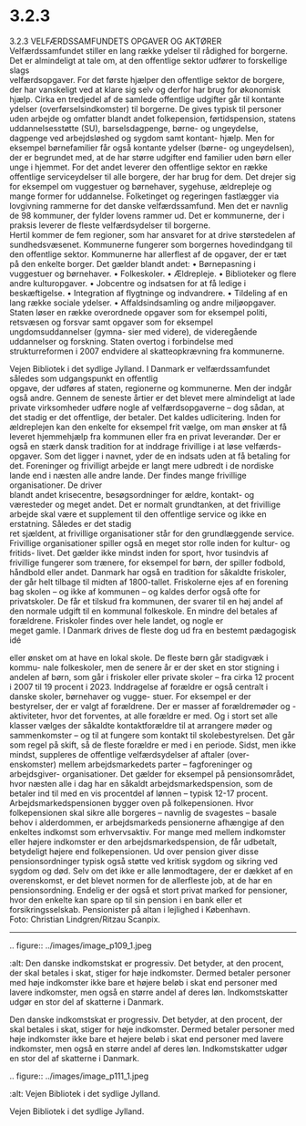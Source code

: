 # 3.2.3

3.2.3 
VELFÆRDSSAMFUNDETS OPGAVER OG AKTØRER
Velfærdssamfundet stiller en lang række ydelser til rådighed for borgerne. Det 
er	almindeligt	at	tale	om,	at	den	offentlige	sektor	udfører	to	forskellige	slags	
velfærdsopgaver.
For	det	første	hjælper	den	offentlige	sektor	de	borgere,	der	har	vanskeligt	ved	
at klare sig selv og derfor har brug for økonomisk hjælp. Cirka en tredjedel af 
de	samlede	offentlige	udgifter	går	til	kontante	ydelser	(overførselsindkomster)	
til borgerne. De gives typisk til personer uden arbejde og omfatter blandt andet 
folkepension, førtidspension, statens uddannelsesstøtte (SU), barselsdagpenge, 
børne- og ungeydelse, dagpenge ved arbejdsløshed og sygdom samt kontant-
hjælp. Men for eksempel børnefamilier får også kontante ydelser (børne- og 
ungeydelsen), der er begrundet med, at de har større udgifter end familier uden 
børn eller unge i hjemmet. 
For	det	andet	leverer	den	offentlige	sektor	en	række	offentlige	serviceydelser	til	
alle borgere, der har brug for dem. Det drejer sig for eksempel om vuggestuer og 
børnehaver, sygehuse, ældrepleje og mange former for uddannelse. 
Folketinget og regeringen fastlægger via lovgivning rammerne for det danske 
velfærdssamfund. Men det er navnlig de 98 kommuner, der fylder lovens 
rammer ud.
Det	er	kommunerne,	der	i	praksis	leverer	de	fleste	velfærdsydelser	til	borgerne.	
Hertil kommer de fem regioner, som har ansvaret for at drive størstedelen af 
sundhedsvæsenet. 
Kommunerne	fungerer	som	borgernes	hovedindgang	til	den	offentlige	sektor.	
Kommunerne	har	allerflest	af	de	opgaver,	der	er	tæt	på	den	enkelte	borger.	Det	
gælder blandt andet: 
• Børnepasning i vuggestuer og børnehaver.
• Folkeskoler.
• Ældrepleje.
• Biblioteker	og	flere	andre	kulturopgaver.
• Jobcentre og indsatsen for at få ledige i beskæftigelse.
• Integration	af	flygtninge	og	indvandrere.
• Tildeling af en lang række sociale ydelser.
• Affaldsindsamling	og	andre	miljøopgaver.
Staten løser en række overordnede opgaver som for eksempel politi, retsvæsen 
og forsvar samt opgaver som for eksempel ungdomsuddannelser (gymna-
sier med videre), de videregående uddannelser og forskning. Staten overtog i 
forbindelse med strukturreformen i 2007 endvidere al skatteopkrævning fra 
 kommunerne.
 
 Vejen Bibliotek i det sydlige Jylland.
I	 Danmark	 er	 velfærdssamfundet	 således	 som	 udgangspunkt	 en	 offentlig	
opgave, der udføres af staten, regionerne og kommunerne. Men der indgår også 
andre. Gennem de seneste årtier er det blevet mere almindeligt at lade private 
virksomheder udføre nogle af velfærdsopgaverne – dog sådan, at det stadig er 
det	offentlige,	der	betaler.	Det	kaldes	udlicitering.	Inden	for	ældreplejen	kan	den	
enkelte for eksempel frit vælge, om man ønsker at få leveret hjemmehjælp fra 
kommunen eller fra en privat leverandør.
Der er også en stærk dansk tradition for at inddrage frivillige i at løse velfærds-
opgaver. Som det ligger i navnet, yder de en indsats uden at få betaling for det. 
Foreninger og frivilligt arbejde er langt mere udbredt i de nordiske lande end i 
næsten	alle	andre	lande.	Der	findes	mange	frivillige	organisationer.	De	driver	
blandt andet krisecentre, besøgsordninger for ældre, kontakt- og væresteder og 
meget andet. Det er normalt grundtanken, at det frivillige arbejde skal være et 
supplement	til	den	offentlige	service	og	ikke	en	erstatning.	Således	er	det	stadig	
ret sjældent, at frivillige organisationer står for den grundlæggende service. 
Frivillige organisationer spiller også en meget stor rolle inden for kultur- og fritids-
livet. Det gælder ikke mindst inden for sport, hvor tusindvis af frivillige fungerer 
som trænere, for eksempel for børn, der spiller fodbold, håndbold eller andet.
Danmark har også en tradition for såkaldte friskoler, der går helt tilbage til midten 
af 1800-tallet. Friskolerne ejes af en forening bag skolen – og ikke af kommunen 
– og kaldes derfor også ofte for privatskoler. De får et tilskud fra kommunen, 
der svarer til en høj andel af den normale udgift til en kommunal folkeskole. En 
mindre	del	betales	af	forældrene.	Friskoler	findes	over	hele	landet,	og	nogle	er	
meget	gamle.	I	Danmark	drives	de	fleste	dog	ud	fra	en	bestemt	pædagogisk	idé	
 
 eller	ønsket	om	at	have	en	lokal	skole.	De	fleste	børn	går	stadigvæk	i	kommu-
nale folkeskoler, men de senere år er der sket en stor stigning i andelen af børn, 
som går i friskoler eller private skoler – fra cirka 12 procent i 2007 til 19 procent 
i 2023.
Inddragelse af forældre er også centralt i danske skoler, børnehaver og vugge-
stuer. For eksempel er der bestyrelser, der er valgt af forældrene. Der er masser 
af forældremøder og -aktiviteter, hvor det forventes, at alle forældre er med. 
Og i stort set alle klasser vælges der såkaldte kontaktforældre til at arrangere 
møder og sammenkomster – og til at fungere som kontakt til skolebestyrelsen. 
Det	går	som	regel	på	skift,	så	de	fleste	forældre	er	med	i	en	periode.
Sidst,	men	ikke	mindst,	suppleres	de	offentlige	velfærdsydelser	af	aftaler	(over-
enskomster) mellem arbejdsmarkedets parter – fagforeninger og arbejdsgiver-
organisationer. Det gælder for eksempel på pensionsområdet, hvor næsten alle 
i dag har en såkaldt arbejdsmarkedspension, som de betaler ind til med en vis 
procentdel af lønnen – typisk 12-17 procent. Arbejdsmarkedspensionen bygger 
oven på folkepensionen. Hvor folkepensionen skal sikre alle borgeres – navnlig 
de svagestes – basale behov i alderdommen, er arbejdsmarkeds pensionerne 
afhængige af den enkeltes indkomst som erhvervsaktiv. For mange med 
mellem indkomster eller højere indkomster er den arbejdsmarkedspension, de 
får udbetalt, betydeligt højere end folkepensionen. Ud over pension giver disse 
pensionsordninger typisk også støtte ved kritisk sygdom og sikring ved sygdom 
og død. 
Selv om det ikke er alle lønmodtagere, der er dækket af en overenskomst, er det 
blevet	normen	for	de	allerfleste	job,	at	de	har	en	pensionsordning.	Endelig	er	der	
også et stort privat marked for pensioner, hvor den enkelte kan spare op til sin 
pension i en bank eller et forsikringsselskab.
Pensionister på altan i lejlighed i København.  
Foto: Christian Lindgren/Ritzau Scanpix.
 
 ---

<!-- Figures extracted from nearby pages -->

.. figure:: ../images/image_p109_1.jpeg

   :alt: Den danske indkomstskat er progressiv. Det betyder, at den procent, der skal betales i skat, stiger for høje indkomster. Dermed betaler personer med høje indkomster ikke bare et højere beløb i skat end personer med lavere indkomster, men også en større andel af deres løn. Indkomstskatter udgør en stor del af skatterne i Danmark.

   Den danske indkomstskat er progressiv. Det betyder, at den procent, der skal betales i skat, stiger for høje indkomster. Dermed betaler personer med høje indkomster ikke bare et højere beløb i skat end personer med lavere indkomster, men også en større andel af deres løn. Indkomstskatter udgør en stor del af skatterne i Danmark.

.. figure:: ../images/image_p111_1.jpeg

   :alt: Vejen Bibliotek i det sydlige Jylland.

   Vejen Bibliotek i det sydlige Jylland.
